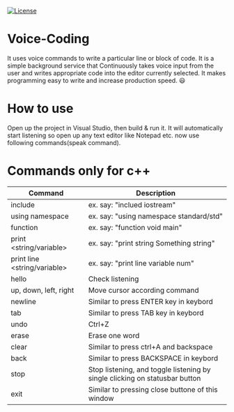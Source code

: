 [![License](https://img.shields.io/github/license/bhadrik/Voice-Coding?color=brightgreen&style=flat-square)](https://opensource.org/licenses/MIT)
# Voice-Coding
It uses voice commands to write a particular line or block of code. It is a simple background service that Continuously takes voice input from the user and writes appropriate code into the editor currently selected. It makes programming easy to write and increase production speed. 😃

# How to use
Open up the project in Visual Studio, then build & run it.
It will automatically start listening so open up any text editor like Notepad etc. now use following commands(speak command).

# Commands only for c++
| Command  | Description |
| ------------- | ------------- |
| include <file name>  | ex. say: "inclued  iostream" |
| using namespace <namespac name> | ex. say: "using namespace standard/std" |
| function <data type> <name>  | ex. say: "function void main"  |
| print <string/variable> <data> | ex. say: "print string Something string" |
| print line <string/variable> <data> | ex. say: "print line variable num" |
| hello | Check listening |
| up, down, left, right | Move cursor according command |
| newline | Similar to press ENTER key in keybord |
| tab | Similar to press TAB key in keybord |
| undo | Ctrl+Z |
| erase | Erase one word |
| clear | Similar to press ctrl+A and backspace |
| back | Similar to press BACKSPACE in keybord |
| stop | Stop listening, and toggle listening by single clicking on statusbar button |
| exit | Similar to pressing close buttone of this window |
